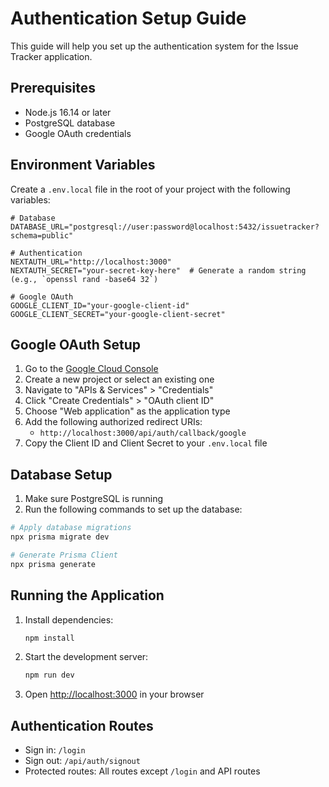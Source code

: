 # Authentication Setup Guide

This guide will help you set up the authentication system for the Issue Tracker application.

## Prerequisites

- Node.js 16.14 or later
- PostgreSQL database
- Google OAuth credentials

## Environment Variables

Create a `.env.local` file in the root of your project with the following variables:

```env
# Database
DATABASE_URL="postgresql://user:password@localhost:5432/issuetracker?schema=public"

# Authentication
NEXTAUTH_URL="http://localhost:3000"
NEXTAUTH_SECRET="your-secret-key-here"  # Generate a random string (e.g., `openssl rand -base64 32`)

# Google OAuth
GOOGLE_CLIENT_ID="your-google-client-id"
GOOGLE_CLIENT_SECRET="your-google-client-secret"
```

## Google OAuth Setup

1. Go to the [Google Cloud Console](https://console.cloud.google.com/)
2. Create a new project or select an existing one
3. Navigate to "APIs & Services" > "Credentials"
4. Click "Create Credentials" > "OAuth client ID"
5. Choose "Web application" as the application type
6. Add the following authorized redirect URIs:
   - `http://localhost:3000/api/auth/callback/google`
7. Copy the Client ID and Client Secret to your `.env.local` file

## Database Setup

1. Make sure PostgreSQL is running
2. Run the following commands to set up the database:

```bash
# Apply database migrations
npx prisma migrate dev

# Generate Prisma Client
npx prisma generate
```

## Running the Application

1. Install dependencies:
   ```bash
   npm install
   ```

2. Start the development server:
   ```bash
   npm run dev
   ```

3. Open [http://localhost:3000](http://localhost:3000) in your browser

## Authentication Routes

- Sign in: `/login`
- Sign out: `/api/auth/signout`
- Protected routes: All routes except `/login` and API routes

